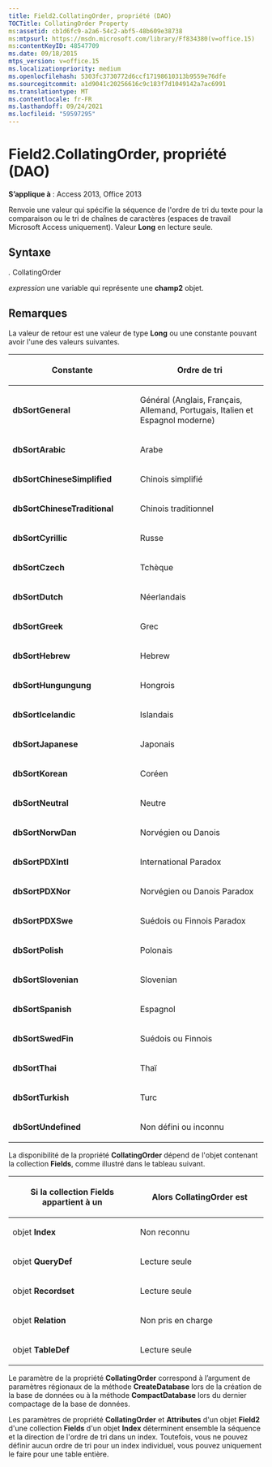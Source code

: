 ```yaml
---
title: Field2.CollatingOrder, propriété (DAO)
TOCTitle: CollatingOrder Property
ms:assetid: cb1d6fc9-a2a6-54c2-abf5-48b609e38738
ms:mtpsurl: https://msdn.microsoft.com/library/Ff834380(v=office.15)
ms:contentKeyID: 48547709
ms.date: 09/18/2015
mtps_version: v=office.15
ms.localizationpriority: medium
ms.openlocfilehash: 5303fc3730772d6ccf17198610313b9559e76dfe
ms.sourcegitcommit: a1d9041c20256616c9c183f7d1049142a7ac6991
ms.translationtype: MT
ms.contentlocale: fr-FR
ms.lasthandoff: 09/24/2021
ms.locfileid: "59597295"
---
```

# <a name="field2collatingorder-property-dao"></a>Field2.CollatingOrder, propriété (DAO)


**S’applique à** : Access 2013, Office 2013

Renvoie une valeur qui spécifie la séquence de l'ordre de tri du texte pour la comparaison ou le tri de chaînes de caractères (espaces de travail Microsoft Access uniquement). Valeur **Long** en lecture seule.

## <a name="syntax"></a>Syntaxe

*.* CollatingOrder

*expression* une variable qui représente une **champ2** objet.

## <a name="remarks"></a>Remarques

La valeur de retour est une valeur de type **Long** ou une constante pouvant avoir l'une des valeurs suivantes.

<table>
<colgroup>
<col style="width: 50%" />
<col style="width: 50%" />
</colgroup>
<thead>
<tr class="header">
<th><p>Constante</p></th>
<th><p>Ordre de tri</p></th>
</tr>
</thead>
<tbody>
<tr class="odd">
<td><p><strong>dbSortGeneral</strong></p></td>
<td><p>Général (Anglais, Français, Allemand, Portugais, Italien et Espagnol moderne)</p></td>
</tr>
<tr class="even">
<td><p><strong>dbSortArabic</strong></p></td>
<td><p>Arabe</p></td>
</tr>
<tr class="odd">
<td><p><strong>dbSortChineseSimplified</strong></p></td>
<td><p>Chinois simplifié</p></td>
</tr>
<tr class="even">
<td><p><strong>dbSortChineseTraditional</strong></p></td>
<td><p>Chinois traditionnel</p></td>
</tr>
<tr class="odd">
<td><p><strong>dbSortCyrillic</strong></p></td>
<td><p>Russe</p></td>
</tr>
<tr class="even">
<td><p><strong>dbSortCzech</strong></p></td>
<td><p>Tchèque</p></td>
</tr>
<tr class="odd">
<td><p><strong>dbSortDutch</strong></p></td>
<td><p>Néerlandais</p></td>
</tr>
<tr class="even">
<td><p><strong>dbSortGreek</strong></p></td>
<td><p>Grec</p></td>
</tr>
<tr class="odd">
<td><p><strong>dbSortHebrew</strong></p></td>
<td><p>Hebrew</p></td>
</tr>
<tr class="even">
<td><p><strong>dbSortHungungung</strong></p></td>
<td><p>Hongrois</p></td>
</tr>
<tr class="odd">
<td><p><strong>dbSortIcelandic</strong></p></td>
<td><p>Islandais</p></td>
</tr>
<tr class="even">
<td><p><strong>dbSortJapanese</strong></p></td>
<td><p>Japonais</p></td>
</tr>
<tr class="odd">
<td><p><strong>dbSortKorean</strong></p></td>
<td><p>Coréen</p></td>
</tr>
<tr class="even">
<td><p><strong>dbSortNeutral</strong></p></td>
<td><p>Neutre</p></td>
</tr>
<tr class="odd">
<td><p><strong>dbSortNorwDan</strong></p></td>
<td><p>Norvégien ou Danois</p></td>
</tr>
<tr class="even">
<td><p><strong>dbSortPDXIntl</strong></p></td>
<td><p>International Paradox</p></td>
</tr>
<tr class="odd">
<td><p><strong>dbSortPDXNor</strong></p></td>
<td><p>Norvégien ou Danois Paradox</p></td>
</tr>
<tr class="even">
<td><p><strong>dbSortPDXSwe</strong></p></td>
<td><p>Suédois ou Finnois Paradox</p></td>
</tr>
<tr class="odd">
<td><p><strong>dbSortPolish</strong></p></td>
<td><p>Polonais</p></td>
</tr>
<tr class="even">
<td><p><strong>dbSortSlovenian</strong></p></td>
<td><p>Slovenian</p></td>
</tr>
<tr class="odd">
<td><p><strong>dbSortSpanish</strong></p></td>
<td><p>Espagnol</p></td>
</tr>
<tr class="even">
<td><p><strong>dbSortSwedFin</strong></p></td>
<td><p>Suédois ou Finnois</p></td>
</tr>
<tr class="odd">
<td><p><strong>dbSortThai</strong></p></td>
<td><p>Thaï</p></td>
</tr>
<tr class="even">
<td><p><strong>dbSortTurkish</strong></p></td>
<td><p>Turc</p></td>
</tr>
<tr class="odd">
<td><p><strong>dbSortUndefined</strong></p></td>
<td><p>Non défini ou inconnu</p></td>
</tr>
</tbody>
</table>


La disponibilité de la propriété **CollatingOrder** dépend de l'objet contenant la collection **Fields**, comme illustré dans le tableau suivant.

<table>
<colgroup>
<col style="width: 50%" />
<col style="width: 50%" />
</colgroup>
<thead>
<tr class="header">
<th><p>Si la collection Fields appartient à un</p></th>
<th><p>Alors CollatingOrder est</p></th>
</tr>
</thead>
<tbody>
<tr class="odd">
<td><p>objet <strong>Index</strong></p></td>
<td><p>Non reconnu</p></td>
</tr>
<tr class="even">
<td><p>objet <strong>QueryDef</strong></p></td>
<td><p>Lecture seule</p></td>
</tr>
<tr class="odd">
<td><p>objet <strong>Recordset</strong></p></td>
<td><p>Lecture seule</p></td>
</tr>
<tr class="even">
<td><p>objet <strong>Relation</strong></p></td>
<td><p>Non pris en charge</p></td>
</tr>
<tr class="odd">
<td><p>objet <strong>TableDef</strong></p></td>
<td><p>Lecture seule</p></td>
</tr>
</tbody>
</table>


Le paramètre de la propriété **CollatingOrder** correspond à l’argument de paramètres régionaux de la méthode **CreateDatabase** lors de la création de la base de données ou à la méthode **CompactDatabase** lors du dernier compactage de la base de données.

Les paramètres de propriété **CollatingOrder** et **Attributes** d'un objet **Field2** d'une collection **Fields** d'un objet **Index** déterminent ensemble la séquence et la direction de l'ordre de tri dans un index. Toutefois, vous ne pouvez définir aucun ordre de tri pour un index individuel, vous pouvez uniquement le faire pour une table entière.

